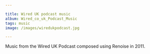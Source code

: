```yaml
---

title: Wired UK podcast music
album: Wired_co_uk_Podcast_Music
tags: music
image: /images/wiredukpodcast.jpg

---
```


Music from the Wired UK Podcast composed using Renoise in 2011.

